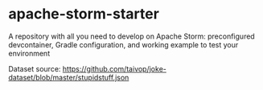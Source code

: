 # apache-storm-starter

A repository with all you need to develop on Apache Storm: preconfigured devcontainer, Gradle configuration, and working example to test your environment

Dataset source: <https://github.com/taivop/joke-dataset/blob/master/stupidstuff.json>

